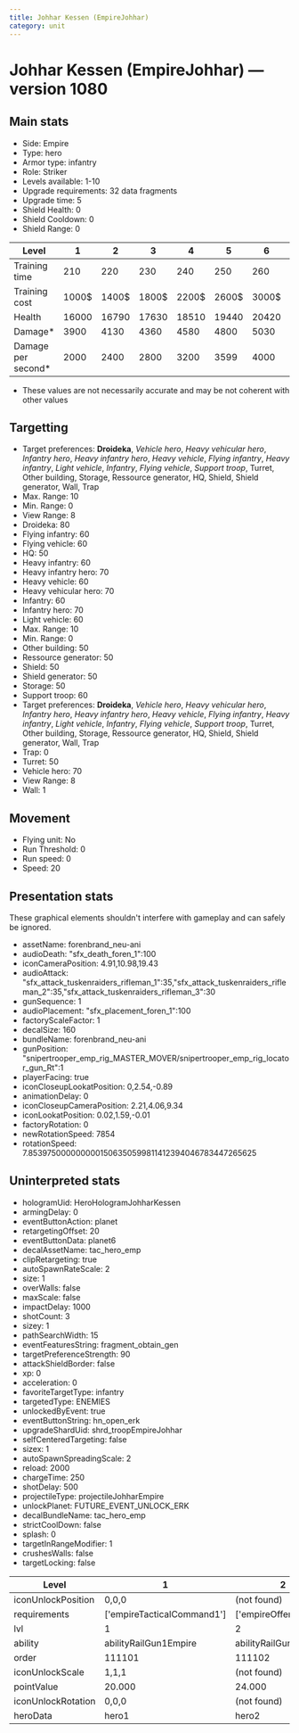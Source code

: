 ```yaml
---
title: Johhar Kessen (EmpireJohhar)
category: unit
---
```


# Johhar Kessen (EmpireJohhar) — version 1080

## Main stats

  * Side: Empire
  * Type: hero
  * Armor type: infantry
  * Role: Striker
  * Levels available: 1-10
  * Upgrade requirements: 32 data fragments
  * Upgrade time: 5
  * Shield Health: 0
  * Shield Cooldown: 0
  * Shield Range: 0

|Level             |1    |2    |3    |4    |5    |6    |7    |8    |9    |10   |
|------------------|-----|-----|-----|-----|-----|-----|-----|-----|-----|-----|
|Training time     |210  |220  |230  |240  |250  |260  |270  |280  |290  |300  |
|Training cost     |1000$|1400$|1800$|2200$|2600$|3000$|3400$|4000$|4200$|4600$|
|Health            |16000|16790|17630|18510|19440|20420|21460|22560|23720|24950|
|Damage*           |3900 |4130 |4360 |4580 |4800 |5030 |5380 |5760 |6160 |6590 |
|Damage per second*|2000 |2400 |2800 |3200 |3599 |4000 |4400 |4800 |5200 |6000 |

* These values are not necessarily accurate and may be not coherent with other values

## Targetting

  * Target preferences: **Droideka**, _Vehicle hero_, _Heavy vehicular hero_, _Infantry hero_, _Heavy infantry hero_, _Heavy vehicle_, _Flying infantry_, _Heavy infantry_, _Light vehicle_, _Infantry_, _Flying vehicle_, _Support troop_, Turret, Other building, Storage, Ressource generator, HQ, Shield, Shield generator, Wall, Trap
  * Max. Range: 10
  * Min. Range: 0
  * View Range: 8
  * Droideka: 80
  * Flying infantry: 60
  * Flying vehicle: 60
  * HQ: 50
  * Heavy infantry: 60
  * Heavy infantry hero: 70
  * Heavy vehicle: 60
  * Heavy vehicular hero: 70
  * Infantry: 60
  * Infantry hero: 70
  * Light vehicle: 60
  * Max. Range: 10
  * Min. Range: 0
  * Other building: 50
  * Ressource generator: 50
  * Shield: 50
  * Shield generator: 50
  * Storage: 50
  * Support troop: 60
  * Target preferences: **Droideka**, _Vehicle hero_, _Heavy vehicular hero_, _Infantry hero_, _Heavy infantry hero_, _Heavy vehicle_, _Flying infantry_, _Heavy infantry_, _Light vehicle_, _Infantry_, _Flying vehicle_, _Support troop_, Turret, Other building, Storage, Ressource generator, HQ, Shield, Shield generator, Wall, Trap
  * Trap: 0
  * Turret: 50
  * Vehicle hero: 70
  * View Range: 8
  * Wall: 1

## Movement

  * Flying unit: No
  * Run Threshold: 0
  * Run speed: 0
  * Speed: 20

## Presentation stats

These graphical elements shouldn't interfere with gameplay and can safely be ignored.

  * assetName: forenbrand_neu-ani
  * audioDeath: "sfx_death_foren_1":100
  * iconCameraPosition: 4.91,10.98,19.43
  * audioAttack: "sfx_attack_tuskenraiders_rifleman_1":35,"sfx_attack_tuskenraiders_rifleman_2":35,"sfx_attack_tuskenraiders_rifleman_3":30
  * gunSequence: 1
  * audioPlacement: "sfx_placement_foren_1":100
  * factoryScaleFactor: 1
  * decalSize: 160
  * bundleName: forenbrand_neu-ani
  * gunPosition: "snipertrooper_emp_rig_MASTER_MOVER/snipertrooper_emp_rig_locator_gun_Rt":1
  * playerFacing: true
  * iconCloseupLookatPosition: 0,2.54,-0.89
  * animationDelay: 0
  * iconCloseupCameraPosition: 2.21,4.06,9.34
  * iconLookatPosition: 0.02,1.59,-0.01
  * factoryRotation: 0
  * newRotationSpeed: 7854
  * rotationSpeed: 7.8539750000000001506350599811412394046783447265625

## Uninterpreted stats

  * hologramUid: HeroHologramJohharKessen
  * armingDelay: 0
  * eventButtonAction: planet
  * retargetingOffset: 20
  * eventButtonData: planet6
  * decalAssetName: tac_hero_emp
  * clipRetargeting: true
  * autoSpawnRateScale: 2
  * size: 1
  * overWalls: false
  * maxScale: false
  * impactDelay: 1000
  * shotCount: 3
  * sizey: 1
  * pathSearchWidth: 15
  * eventFeaturesString: fragment_obtain_gen
  * targetPreferenceStrength: 90
  * attackShieldBorder: false
  * xp: 0
  * acceleration: 0
  * favoriteTargetType: infantry
  * targetedType: ENEMIES
  * unlockedByEvent: true
  * eventButtonString: hn_open_erk
  * upgradeShardUid: shrd_troopEmpireJohhar
  * selfCenteredTargeting: false
  * sizex: 1
  * autoSpawnSpreadingScale: 2
  * reload: 2000
  * chargeTime: 250
  * shotDelay: 500
  * projectileType: projectileJohharEmpire
  * unlockPlanet: FUTURE_EVENT_UNLOCK_ERK
  * decalBundleName: tac_hero_emp
  * strictCoolDown: false
  * splash: 0
  * targetInRangeModifier: 1
  * crushesWalls: false
  * targetLocking: false

|Level             |1                         |2                    |3                    |4                    |5                    |6                    |7                    |8                    |9                    |10                    |
|------------------|--------------------------|---------------------|---------------------|---------------------|---------------------|---------------------|---------------------|---------------------|---------------------|----------------------|
|iconUnlockPosition|0,0,0                     |(not found)          |(not found)          |(not found)          |(not found)          |(not found)          |(not found)          |(not found)          |(not found)          |(not found)           |
|requirements      |['empireTacticalCommand1']|['empireOffenseLab2']|['empireOffenseLab3']|['empireOffenseLab4']|['empireOffenseLab5']|['empireOffenseLab6']|['empireOffenseLab7']|['empireOffenseLab8']|['empireOffenseLab9']|['empireOffenseLab10']|
|lvl               |1                         |2                    |3                    |4                    |5                    |6                    |7                    |8                    |9                    |10                    |
|ability           |abilityRailGun1Empire     |abilityRailGun2Empire|abilityRailGun3Empire|abilityRailGun4Empire|abilityRailGun5Empire|abilityRailGun6Empire|abilityRailGun7Empire|abilityRailGun8Empire|abilityRailGun9Empire|abilityRailGun10Empire|
|order             |111101                    |111102               |111103               |111104               |111105               |111106               |111107               |111108               |111109               |111110                |
|iconUnlockScale   |1,1,1                     |(not found)          |(not found)          |(not found)          |(not found)          |(not found)          |(not found)          |(not found)          |(not found)          |(not found)           |
|pointValue        |20.000                    |24.000               |28.000               |32.000               |36.000               |40.000               |44.000               |48.000               |52.000               |60.000                |
|iconUnlockRotation|0,0,0                     |(not found)          |(not found)          |(not found)          |(not found)          |(not found)          |(not found)          |(not found)          |(not found)          |(not found)           |
|heroData          |hero1                     |hero2                |hero3                |hero4                |hero5                |hero6                |hero7                |hero8                |hero9                |hero10                |

